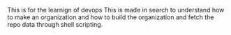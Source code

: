 This is for the learnign of devops
This is made in  search to understand how to make an organization and how to build the organization and fetch the repo data through shell scripting.
